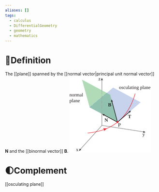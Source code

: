 ```yaml
---
aliases: []
tags:
  - calculus
  - DifferentialGeometry
  - geometry
  - mathematics
---
```



# 📝Definition
The [[plane]] spanned by the [[normal vector|principal unit normal vector]] $\mathbf{N}$ and the [[binormal vector]] $\mathbf{B}$.
![|300](../assets/planes_in_TNB_frame.svg)

# 🌓Complement
[[osculating plane]]